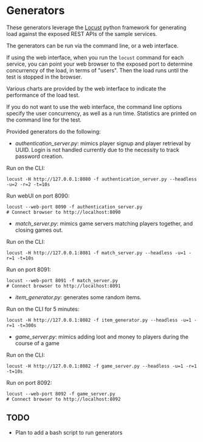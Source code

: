 # Generators

These generators leverage the [Locust](https://locust.io) python framework for generating load against the exposed REST APIs of the sample services.

The generators can be run via the command line, or a web interface.

If using the web interface, when you run the `locust` command for each service, you can point your web browser to the exposed port to determine
concurrency of the load, in terms of "users". Then the load runs until the test is stopped in the browser.

Various charts are provided by the web interface to indicate the performance of the load test.

If you do not want to use the web interface, the command line options specify the user concurrency, as well as a run time. Statistics are printed on the
command line for the test.


Provided generators do the following:

- _authentication\_server.py_: mimics player signup and player retrieval by UUID. Login is not handled currently due to the necessity to track password creation.

Run on the CLI:
```
locust -H http://127.0.0.1:8080 -f authentication_server.py --headless -u=2 -r=2 -t=10s
```

Run webUI on port 8090:
```
locust --web-port 8090 -f authentication_server.py
# Connect browser to http://localhost:8090
```

- _match\_server.py_: mimics game servers matching players together, and closing games out.

Run on the CLI:
```
locust -H http://127.0.0.1:8081 -f match_server.py --headless -u=1 -r=1 -t=10s
```

Run on port 8091:
```
locust --web-port 8091 -f match_server.py
# Connect browser to http://localhost:8091
```

- _item\_generator.py_: generates some random items.

Run on the CLI for 5 minutes:
```
locust -H http://127.0.0.1:8082 -f item_generator.py --headless -u=1 -r=1 -t=300s
```

- _game\_server.py_: mimics adding loot and money to players during the course of a game

Run on the CLI:
```
locust -H http://127.0.0.1:8082 -f game_server.py --headless -u=1 -r=1 -t=10s
```

Run on port 8092:
```
locust --web-port 8092 -f game_server.py
# Connect browser to http://localhost:8092
```


## TODO
- Plan to add a bash script to run generators
